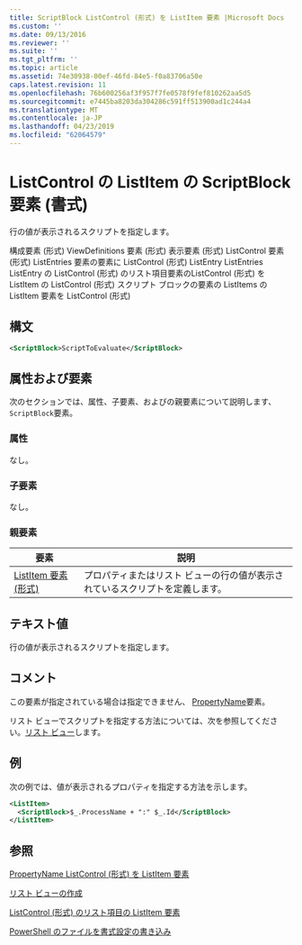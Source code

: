 ```yaml
---
title: ScriptBlock ListControl (形式) を ListItem 要素 |Microsoft Docs
ms.custom: ''
ms.date: 09/13/2016
ms.reviewer: ''
ms.suite: ''
ms.tgt_pltfrm: ''
ms.topic: article
ms.assetid: 74e30938-00ef-46fd-84e5-f0a83706a50e
caps.latest.revision: 11
ms.openlocfilehash: 76b600256af3f957f7fe0578f9fef810262aa5d5
ms.sourcegitcommit: e7445ba8203da304286c591ff513900ad1c244a4
ms.translationtype: MT
ms.contentlocale: ja-JP
ms.lasthandoff: 04/23/2019
ms.locfileid: "62064579"
---
```

# <a name="scriptblock-element-for-listitem-for-listcontrol-format"></a>ListControl の ListItem の ScriptBlock 要素 (書式)

行の値が表示されるスクリプトを指定します。

構成要素 (形式) ViewDefinitions 要素 (形式) 表示要素 (形式) ListControl 要素 (形式) ListEntries 要素の要素に ListControl (形式) ListEntry ListEntries ListEntry の ListControl (形式) のリスト項目要素のListControl (形式) を ListItem の ListControl (形式) スクリプト ブロックの要素の ListItems の ListItem 要素を ListControl (形式)

## <a name="syntax"></a>構文

```xml
<ScriptBlock>ScriptToEvaluate</ScriptBlock>
```

## <a name="attributes-and-elements"></a>属性および要素

次のセクションでは、属性、子要素、およびの親要素について説明します、`ScriptBlock`要素。

### <a name="attributes"></a>属性

なし。

### <a name="child-elements"></a>子要素

なし。

### <a name="parent-elements"></a>親要素

|要素|説明|
|-------------|-----------------|
|[ListItem 要素 (形式)](./listitem-element-for-listitems-for-listcontrol-format.md)|プロパティまたはリスト ビューの行の値が表示されているスクリプトを定義します。|

## <a name="text-value"></a>テキスト値

行の値が表示されるスクリプトを指定します。

## <a name="remarks"></a>コメント

この要素が指定されている場合は指定できません、 [PropertyName](./propertyname-element-for-listitem-for-listcontrol-format.md)要素。

リスト ビューでスクリプトを指定する方法については、次を参照してください。[リスト ビュー](./creating-a-list-view.md)します。

## <a name="example"></a>例

次の例では、値が表示されるプロパティを指定する方法を示します。

```xml
<ListItem>
  <ScriptBlock>$_.ProcessName + ":" $_.Id</ScriptBlock>
</ListItem>

```

## <a name="see-also"></a>参照

[PropertyName ListControl (形式) を ListItem 要素](./propertyname-element-for-listitem-for-listcontrol-format.md)

[リスト ビューの作成](./creating-a-list-view.md)

[ListControl (形式) のリスト項目の ListItem 要素](./listitem-element-for-listitems-for-listcontrol-format.md)

[PowerShell のファイルを書式設定の書き込み](./writing-a-powershell-formatting-file.md)
